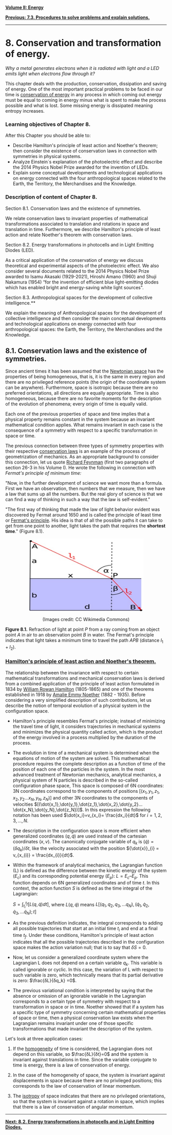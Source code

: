 
[**Volume II: Energy**](./volume-II.md)

[**Previous: 7.3. Procedures to solve problems and explain solutions.**](./vol-II-chap-7-sect-3.md) 

***

# 8. Conservation and transformation of energy.


*Why a metal generates electrons when it is radiated with light and a LED emits light when electrons flow through it?*
  
This chapter deals with the production, conservation, dissipation and saving of energy. One of the most important practical problems to be faced in our time is [conservation of energy](https://en.wikipedia.org/wiki/Conservation_of_energy) in any process in which coming out energy must be equal to coming in energy minus what is spent to make the process possible and what is lost. Some missing energy is dissipated  meaning entropy increases. 

### Learning objectives of Chapter 8.

After this Chapter you should be able to:

- Describe Hamilton's principle of least action and Noether's theorem; then consider the existence of conservation laws in connection with symmetries in physical systems.  
- Analyze Einstein´s explanation of the photoelectric effect and describe the 2014 Physics Nobel Prize awarded for the invention of LEDs.
- Explain some conceptual developments and technological applications on energy connected with the four anthropological spaces related to the Earth, the Territory, the Merchandises and the Knowledge. 

### Description of content of Chapter 8.

Section 8.1. Conservation laws and the existence of symmetries.

We relate conservation laws to invariant properties of mathematical transformations associated to translation and rotations in space and translation in time. Furthermore, we describe Hamilton's principle of least action and relate Noether's theorem with conservation laws.

Section 8.2. Energy transformations in photocells and in Light Emitting Diodes (LED).

As a critical application of the conservation of energy we discuss theoretical and experimental aspects of the photoelectric effect. We also consider several documents related to the 2014 Physics Nobel Prize awarded to Isamu Akasaki (1929-2021), Hiroshi Amano (1960) and Shuji Nakamura (1954) “for the invention of efficient blue light-emitting diodes which has enabled bright and energy-saving white light sources".             

Section 8.3. Anthropological spaces for the development of collective intelligence.**

We explain the meaning of Anthropological spaces for the development of collective intelligence and then consider the main conceptual developments and technological applications on energy connected with four anthropological spaces: the Earth, the Territory, the Merchandises and the Knowledge. 

## 8.1. Conservation laws and the existence of symmetries.

Since ancient times it has been assumed that the [Newtonian space](https://en.wikipedia.org/wiki/Absolute_space_and_time) has the properties of being homogeneous, that is, it is the same in every region and there are no privileged reference points (the origin of the coordinate system can be anywhere). Furthermore, space is isotropic because there are no preferred orientations, all directions are equally appropriate. Time is also homogeneous, because there are no favorite moments for the description of the evolution of phenomena; every origin of time is equally valid.

Each one of the previous properties of space and time implies that a physical property remains constant in the system because an invariant mathematical condition applies. What remains invariant in each case is the consequence of a symmetry with respect to a specific transformation in space or time. 

The previous connection between three types of symmetry properties with their respective [conservation laws](https://en.wikipedia.org/wiki/Conservation_law) is an example of the process of geometrization of mechanics. As an appropriate background to consider this connection, let us quote [Richard Feynman](https://en.wikipedia.org/wiki/Richard_Feynman) (first two paragraphs of section 26-3 in his Volume I). He wrote the following in connection with *Fermat's principle of minimum time:*

"Now, in the further development of science we want more than a formula. First we have an observation, then numbers that we measure, then we have a law that sums up all the numbers. But the real glory of science is that we can find a way of thinking in such a way that the law is self-evident."

"The first way of thinking that made the law of light behavior evident was discovered by Fermat around 1650 and is called the principle of least time or [Fermat's principle](https://en.wikipedia.org/wiki/Fermat%27s_principle). His idea is that of all the possible paths it can take to get from one point to another, light takes the path that requires the **shortest time**." (Figure 8.1).

<p align="center">
<img src="https://github.com/modphysnobel/modphysnobel.github.io/blob/main/docs/vol-I/figs/Nuevo8.1.jpg?raw=true" width=360 align=center>
</p>

<center>
(Images credit: CC Wikimedia Commons)
</center>

**Figure 8.1.** Refraction of light at point $P$ from a ray coming from an object point $A$ in air to an observation point $B$ in water. The Fermat's principle indicates that light takes a minimum time to travel the path $APB$ (distance $l_1 + l_2$).  

### [Hamilton's principle of least action and Noether's theorem.](https://en.wikipedia.org/wiki/Hamilton%27s_principle)

The relationship between the invariance with respect to certain mathematical transformations and mechanical conservation laws is derived from a combined application of the principle of least action formulated in 1834 by [William Rowan Hamilton](https://en.wikipedia.org/wiki/William_Rowan_Hamilton) (1805-1865) and one of the theorems established in 1918 by [Amalie Emmy Noether](https://en.wikipedia.org/wiki/Emmy_Noether) (1882 - 1935). Before considering a very simplified description of such contributions, let us describe the notion of temporal evolution of a physical system in the configuration space.

- Hamilton's principle resembles Fermat's principle; instead of minimizing the travel time of light, it considers trajectories in mechanical systems and minimizes the physical quantity called action, which is the product of the energy involved in a process multiplied by the duration of the process.

- The evolution in time of a mechanical system is determined when the equations of motion of the system are solved. This mathematical procedure requires the complete description as a function of time of the position of each one of the particles in the system. In the most advanced treatment of Newtonian mechanics, analytical mechanics, a physical system of N particles is described in the so-called configuration phase space, This space is composed of 6N coordinates: 3N coordinates correspond to the components of positions $[(x_1,y_1,z_1,x_2,y_2…x_N,y_N,z_N )]$ and other 3N coordinates to the components of velocities $[(\dot{x_1},\dot{y_1},\dot{z_1},\dot{x_2},\dot{y_2}…\dot{x_N},\dot{y_N},\dot{z_N})]$. In this expression the following notation has been used $\dot{x_i}=v_{x_i}= \frac{dx_i}{dt}$ for $i=1,2,3,…,N$.
	
- The description in the configuration space is more efficient when generalized coordinates $(q,\dot{q})$ are used instead of the cartesian coordinates $(x,v)$. The canonically conjugate variable of $q_k$ is  $(\dot{q}) = (δq_k)/δt$, like the velocity associated with the position  ${\dot{x}}_{i} = v_{x_{i}} = \frac{dx_{i}}{dt}$.

- Within the framework of analytical mechanics, the Lagrangian function (L) is defined as the difference between the kinetic energy of the system ($E_c$) and its corresponding potential energy ($E_p$): $L = E_c – E_p$. This function depends on 6N generalized coordinates and of time $t$. In this context, the action function $S$ is defined as the time integral of the Lagrangian:

	$S= ∫_{t_i}^{t_f} [L(q,\dot{q})dt]$, where $L(q,\dot{q})$ means $L[(q_1,q_2,q_3,… q_N),(\dot{q}_1, \dot{q}_2, \dot{q}_3,...\dot{q}_N);t]$

- As the previous definition indicates, the integral corresponds to adding all possible trajectories that start at an initial time $t_i$ and end at a final time $t_f$. Under these conditions, Hamilton's principle of least action indicates that all the possible trajectories described in the configuration space makes the action variation null; that is to say that $δS = 0$.

- Now, let us consider a generalized coordinate system where the Lagrangian L does not depend on a certain variable $q_k$. This variable is called ignorable or cyclic. In this case, the variation of L with respect to such variable is zero, which technically means that its partial derivative is zero: $\frac{δL}{δq_k} =0$.  

- The previous variational condition is interpreted by saying that the absence or omission of an ignorable variable in the Lagrangian corresponds to a certain type of symmetry with respect to a transformation in space or in time. Noether showed that if a system has a specific type of symmetry concerning certain mathematical properties of space or time, then a physical conservation law exists when the Lagrangian remains invariant under one of those specific transformations that made invariant the description of the system.
	
Let's look at three application cases: 

1. If the [homogeneity](https://en.wikipedia.org/wiki/Homogeneity_%28physics%29) of time is considered, the Lagrangian does not depend on this variable, so $\frac{δL}{δt}=0$ and the system is invariant against translations in time. Since the variable conjugate to time is energy, there is a law of conservation of energy.

2. In the case of the homogeneity of space, the system is invariant against displacements in space because there are no privileged positions; this corresponds to the law of conservation of linear momentum.

3. The [isotropy](https://en.wikipedia.org/wiki/Isotropy) of space indicates that there are no privileged orientations, so that the system is invariant against a rotation in space, which implies that there is a law of conservation of angular momentum.

***

[**Next: 8.2. Energy transformations in photocells and in Light Emitting Diodes.**](./vol-II-chap-8-sect-2.md)



